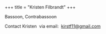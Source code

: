 +++
title = "Kristen Filbrandt"
+++

Bassoon, Contrabassoon

<!--more-->

Contact Kristen  via email:  kirstf11@gmail.com
